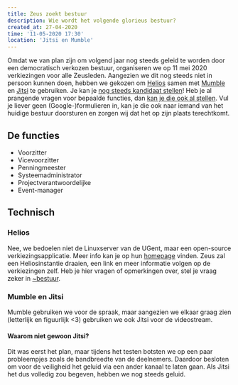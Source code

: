 ```yaml
---
title: Zeus zoekt bestuur
description: Wie wordt het volgende glorieus bestuur?
created_at: 27-04-2020
time: '11-05-2020 17:30'
location: 'Jitsi en Mumble'
---
```


Omdat we van plan zijn om volgend jaar nog steeds geleid te worden door een democratisch verkozen bestuur, organiseren we op 11 mei 2020 verkiezingen voor alle Zeusleden. Aangezien we dit nog steeds niet in persoon kunnen doen, hebben we gekozen om [Helios][helios] samen met [Mumble][mumble] en [Jitsi][jitsi] te gebruiken. Je kan je [nog steeds kandidaat stellen][kandidatuur]! Heb je al prangende vragen voor bepaalde functies, dan [kan je die ook al stellen][bestuursvragen]. Vul je liever geen (Google-)formulieren in, kan je die ook naar iemand van het huidige bestuur doorsturen en zorgen wij dat het op zijn plaats terechtkomt.

## De functies

- Voorzitter
- Vicevoorzitter
- Penningmeester
- Systeemadministrator
- Projectverantwoordelijke
- Event-manager

## Technisch

### Helios

Nee, we bedoelen niet de Linuxserver van de UGent, maar een open-source verkiezingsapplicatie. Meer info kan je op hun [homepage][helios] vinden. Zeus zal een Heliosinstantie draaien, een link en meer informatie volgen op de verkiezingen zelf. Heb je hier vragen of opmerkingen over, stel je vraag zeker in [~bestuur][bestuur-mm].

### Mumble en Jitsi

Mumble gebruiken we voor de spraak, maar aangezien we elkaar graag zien (letterlijk en figuurlijk <3) gebruiken we ook Jitsi voor de videostream.

#### Waarom niet gewoon Jitsi?

Dit was eerst het plan, maar tijdens het testen botsten we op een paar probleempjes zoals de bandbreedte van de deelnemers. Daardoor besloten om voor de veiligheid het geluid via een ander kanaal te laten gaan. Als Jitsi het dus volledig zou begeven, hebben we nog steeds geluid.

[helios]: https://heliosvoting.org/
[mumble]: https://mumble.zeus.gent/
[jitsi]: https://jitsi.org/
[bestuur-mm]: https://mattermost.zeus.gent/zeus/channels/bestuur
[kandidatuur]: https://forms.gle/ZUuFkGjv8Q7EqevF9
[bestuursvragen]: https://forms.gle/brFDZhuY8WnBmetT7
